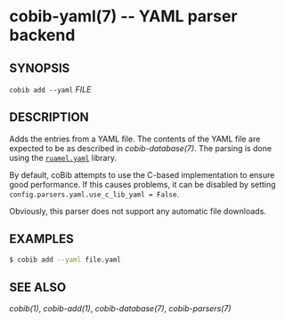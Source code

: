 cobib-yaml(7) -- YAML parser backend
====================================

## SYNOPSIS

`cobib add --yaml` _FILE_

## DESCRIPTION

Adds the entries from a YAML file.
The contents of the YAML file are expected to be as described in *cobib-database(7)*.
The parsing is done using the [`ruamel.yaml`](https://pypi.org/project/ruamel.yaml/) library.

By default, coBib attempts to use the C-based implementation to ensure good performance.
If this causes problems, it can be disabled by setting `config.parsers.yaml.use_c_lib_yaml = False`.

Obviously, this parser does not support any automatic file downloads.

## EXAMPLES

```bash
$ cobib add --yaml file.yaml
```

## SEE ALSO

*cobib(1)*, *cobib-add(1)*, *cobib-database(7)*, *cobib-parsers(7)*

[//]: # ( vim: set ft=markdown tw=0: )
